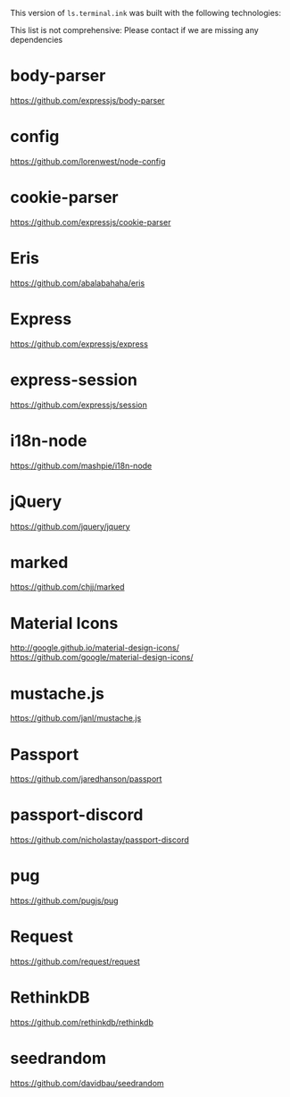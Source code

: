 This version of `ls.terminal.ink` was built with the following technologies:

This list is not comprehensive: Please contact if we are missing any dependencies

# body-parser
https://github.com/expressjs/body-parser

# config
https://github.com/lorenwest/node-config

# cookie-parser
https://github.com/expressjs/cookie-parser

# Eris
https://github.com/abalabahaha/eris

# Express
https://github.com/expressjs/express

# express-session
https://github.com/expressjs/session

# i18n-node
https://github.com/mashpie/i18n-node

# jQuery
https://github.com/jquery/jquery

# marked
https://github.com/chjj/marked

# Material Icons
http://google.github.io/material-design-icons/
https://github.com/google/material-design-icons/

# mustache.js
https://github.com/janl/mustache.js

# Passport
https://github.com/jaredhanson/passport

# passport-discord
https://github.com/nicholastay/passport-discord

# pug
https://github.com/pugjs/pug

# Request
https://github.com/request/request

# RethinkDB
https://github.com/rethinkdb/rethinkdb

# seedrandom
https://github.com/davidbau/seedrandom
